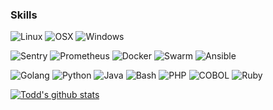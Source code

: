 
### Skills

![Linux](https://img.shields.io/badge/OS-Linux-informational?style=flat&logo=Linux)
![OSX](https://img.shields.io/badge/OS-OSX-informational?style=flat&logo=Apple)
![Windows](https://img.shields.io/badge/OS-Windows-informational?style=flat&logo=Windows)

![Sentry](https://img.shields.io/badge/Tools-Sentry-informational?style=flat&logo=Sentry)
![Prometheus](https://img.shields.io/badge/Tools-Prometheus-informational?style=flat&logo=Prometheus)
![Docker](https://img.shields.io/badge/Tools-Docker-informational?style=flat&logo=Docker)
![Swarm](https://img.shields.io/badge/Tools-Docker%20Swarm-informational?style=flat&logo=Swarm)
![Ansible](https://img.shields.io/badge/Tools-Ansible-informational?style=flat&logo=Ansible)


![Golang](https://img.shields.io/badge/Code-Go-informational?style=flat&logo=Go)
![Python](https://img.shields.io/badge/Code-Python-informational?style=flat&logo=Python)
![Java](https://img.shields.io/badge/Code-Java-informational?style=flat&logo=Java)
![Bash](https://img.shields.io/badge/Code-Bash-informational?style=flat&logo=GNU%20Bash)
![PHP](https://img.shields.io/badge/Code-PHP-informational?style=flat&logo=PHP)
![COBOL](https://img.shields.io/badge/Code-COBOL-informational?style=flat&logo=Cobol)
![Ruby](https://img.shields.io/badge/Code-Ruby-informational?style=flat&logo=Ruby)


[![Todd's github stats](https://github-readme-stats.vercel.app/api?username=tjdavis3)](https://github.com/tjdavis3)

<!--
**tjdavis3/tjdavis3** is a ✨ _special_ ✨ repository because its `README.md` (this file) appears on your GitHub profile.

Here are some ideas to get you started:

- 🔭 I’m currently working on ...
- 🌱 I’m currently learning ...
- 👯 I’m looking to collaborate on ...
- 🤔 I’m looking for help with ...
- 💬 Ask me about ...
- 📫 How to reach me: ...
- 😄 Pronouns: ...
- ⚡ Fun fact: ...
-->

